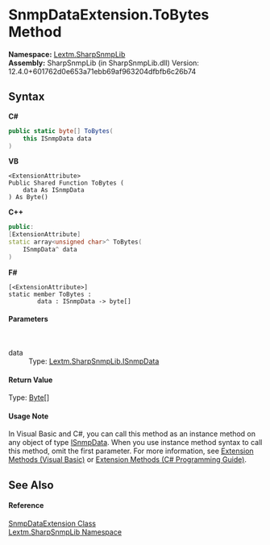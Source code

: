 # SnmpDataExtension.ToBytes Method 
 

**Namespace:**&nbsp;<a href="N_Lextm_SharpSnmpLib">Lextm.SharpSnmpLib</a><br />**Assembly:**&nbsp;SharpSnmpLib (in SharpSnmpLib.dll) Version: 12.4.0+601762d0e653a71ebb69af963204dfbfb6c26b74

## Syntax

**C#**<br />
``` C#
public static byte[] ToBytes(
	this ISnmpData data
)
```

**VB**<br />
``` VB
<ExtensionAttribute>
Public Shared Function ToBytes ( 
	data As ISnmpData
) As Byte()
```

**C++**<br />
``` C++
public:
[ExtensionAttribute]
static array<unsigned char>^ ToBytes(
	ISnmpData^ data
)
```

**F#**<br />
``` F#
[<ExtensionAttribute>]
static member ToBytes : 
        data : ISnmpData -> byte[] 

```


#### Parameters
&nbsp;<dl><dt>data</dt><dd>Type: <a href="T_Lextm_SharpSnmpLib_ISnmpData">Lextm.SharpSnmpLib.ISnmpData</a><br /></dd></dl>

#### Return Value
Type: <a href="https://docs.microsoft.com/dotnet/api/system.byte" target="_blank" rel="noopener noreferrer">Byte</a>[]

#### Usage Note
In Visual Basic and C#, you can call this method as an instance method on any object of type <a href="T_Lextm_SharpSnmpLib_ISnmpData">ISnmpData</a>. When you use instance method syntax to call this method, omit the first parameter. For more information, see <a href="https://docs.microsoft.com/dotnet/visual-basic/programming-guide/language-features/procedures/extension-methods" target="_blank" rel="noopener noreferrer">Extension Methods (Visual Basic)</a> or <a href="https://docs.microsoft.com/dotnet/csharp/programming-guide/classes-and-structs/extension-methods" target="_blank" rel="noopener noreferrer">Extension Methods (C# Programming Guide)</a>.

## See Also


#### Reference
<a href="T_Lextm_SharpSnmpLib_SnmpDataExtension">SnmpDataExtension Class</a><br /><a href="N_Lextm_SharpSnmpLib">Lextm.SharpSnmpLib Namespace</a><br />